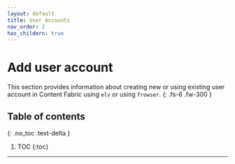 ```yaml
---
layout: default
title: User Accounts
nav_order: 2
has_childern: true
---
```


# Add user account

This section provides information about creating new or using existing user account in Content Fabric using `elv` or using `frowser`.
{: .fs-6 .fw-300 }

## Table of contents
{: .no_toc .text-delta }

1. TOC
{:toc}

---


